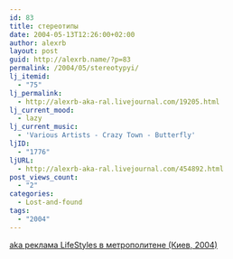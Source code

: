 ```yaml
---
id: 83
title: стереотипы
date: 2004-05-13T12:26:00+02:00
author: alexrb
layout: post
guid: http://alexrb.name/?p=83
permalink: /2004/05/stereotypyi/
lj_itemid:
  - "75"
lj_permalink:
  - http://alexrb-aka-ral.livejournal.com/19205.html
lj_current_mood:
  - lazy
lj_current_music:
  - 'Various Artists - Crazy Town - Butterfly'
ljID:
  - "1776"
ljURL:
  - http://alexrb-aka-ral.livejournal.com/454892.html
post_views_count:
  - "2"
categories:
  - Lost-and-found
tags:
  - "2004"
---
```

[aka реклама LifeStyles в метрополитене (Киев, 2004)](http://www.ericmyer.com/orange/stereotypes.htm)